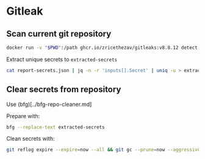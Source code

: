 # Gitleak

## Scan current git repository

```bash
docker run -v "$PWD":/path ghcr.io/zricethezav/gitleaks:v8.8.12 detect -f json -r "/path/report-secrets.json" --source="/path"
```

Extract unique secrets to `extracted-secrets`

```bash
cat report-secrets.json | jq -n -r 'inputs[].Secret' | uniq -u > extracted-secrets
```

## Clear secrets from repository

Use (bfg)[../bfg-repo-cleaner.md]

Prepare with:

```bash
bfg --replace-text extracted-secrets
```

Clean secrets with:

```bash
git reflog expire --expire=now --all && git gc --prune=now --aggressive
```
